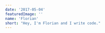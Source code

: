 ```yaml
---
date: '2017-05-04'
featuredImage: ''
name: 'Florian'
short: "Hey, I'm Florian and I write code."
---
```

